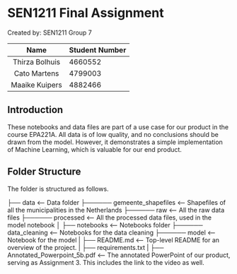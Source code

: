# SEN1211 Final Assignment

Created by: SEN1211 Group 7

|    Name               | Student Number |
| :-------------------: | :------------- |
| Thirza Bolhuis        | 4660552        |
| Cato Martens          | 4799003        |
| Maaike Kuipers        | 4882466        |

## Introduction

These notebooks and data files are part of a use case for our product in the course EPA221A. All data is of low quality, and no conclusions should be drawn from the model. However, it demonstrates a simple implementation of Machine Learning, which is valuable for our end product.

## Folder Structure
The folder is structured as follows.

├── data                                    <-- Data folder
├────── gemeente_shapefiles                     <-- Shapefiles of all the municipalities in the Netherlands
├────── raw                                     <-- All the raw data files
├────── processed                               <-- All the processed data files, used in the model notebook
│
├── notebooks                               <-- Notebooks folder
├────── data_cleaning                           <-- Notebooks for the data cleaning
├────── model                                   <-- Notebook for the model
|
├── README.md                             <-- Top-level README for an overview of the project.
|
├── requirements.txt
|
├── Annotated_Powerpoint_5b.pdf           <-- The annotated PowerPoint of our product, serving as Assignment 3. This includes the link to the video as well. 